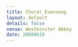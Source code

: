 ```yaml
---
title: Choral Evensong
layout: default
details: false
venue: Westminster Abbey
date: 20080619
---
```

